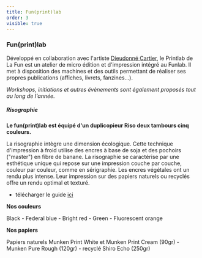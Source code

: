 ```yaml
---
title: Fun(print)lab
order: 3
visible: true
---
```

### Fun(print)lab

Développé en collaboration avec l'artiste [Dieudonné Cartier](http://www.dieudonnécartier.com/), le Printlab de La Fun est un atelier de micro édition et d'impression intégré au Funlab. Il met à disposition des machines et des outils permettant de réaliser ses propres publications (affiches, livrets, fanzines...).

*Workshops, initiations et autres évènements sont également proposés tout au long de l'année.*

##### Risographie

**Le fun(print)lab est équipé d'un duplicopieur Riso deux tambours cinq couleurs.**

La risographie intègre une dimension écologique.
Cette technique d'impression à froid utilise des encres à base de soja et des pochoirs ("master") en fibre de banane. La risographie se caractérise par une esthétique unique qui repose sur une impression couche par couche, couleur par couleur, comme en sérigraphie. Les encres végétales ont un rendu plus intense. Leur impression sur des papiers naturels ou recyclés offre un rendu optimal et texturé.

* télécharger le guide [ici](https://cloud.lafun.fr/s/npDqPDCPmNoM3dM)

**Nos couleurs**

Black - Federal blue - Bright red - Green - Fluorescent orange

**Nos papiers**

Papiers naturels Munken Print White et Munken Print Cream (90gr) - Munken Pure Rough (120gr) - recyclé Shiro Echo (250gr)

